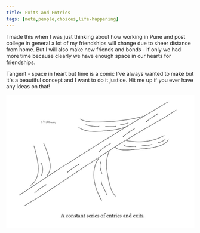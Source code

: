 ```yaml
---
title: Exits and Entries
tags: [meta,people,choices,life-happening]
---
```


I made this when I was just thinking about how working in Pune and post college in general a lot of my friendships will change due to sheer distance from home. But I will also make new friends and bonds - if only we had more time because clearly we have enough space in our hearts for friendships. 

Tangent - space in heart but time is a comic I've always wanted to make but it's a beautiful concept and I want to do it justice. Hit me up if you ever have any ideas on that!

![Alt text](image_34.jpg)